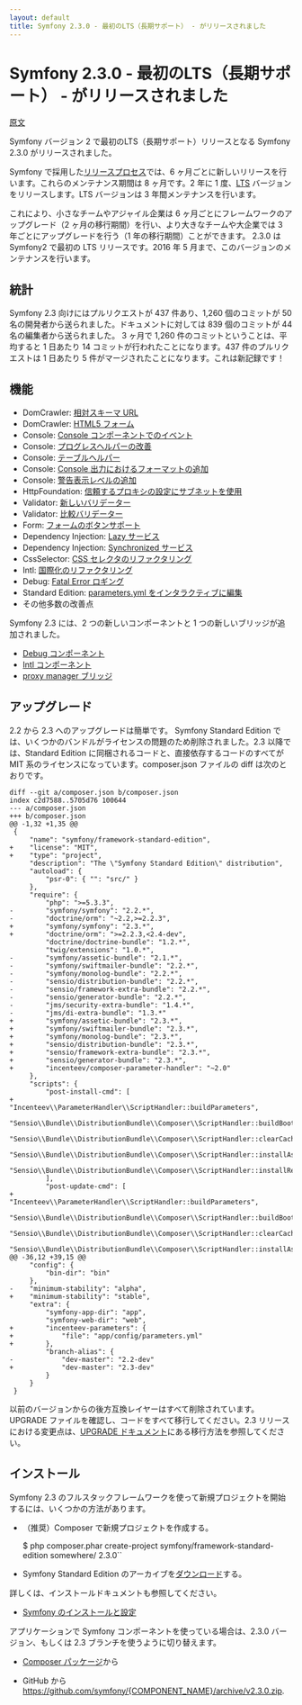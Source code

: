 ```yaml
---
layout: default
title: Symfony 2.3.0 - 最初のLTS（長期サポート） - がリリースされました
---
```


Symfony 2.3.0 - 最初のLTS（長期サポート） - がリリースされました
================================================================

[原文](http://symfony.com/blog/symfony-2-3-0-the-first-lts-is-now-available)

Symfony バージョン 2 で最初のLTS（長期サポート）リリースとなる Symfony 2.3.0 がリリースされました。

Symfony で採用した[リリースプロセス](http://symfony.com/doc/current/contributing/community/releases.html)では、6 ヶ月ごとに新しいリリースを行います。これらのメンテナンス期間は 8 ヶ月です。2 年に 1 度、[LTS](http://symfony.com/doc/current/contributing/community/releases.html#long-term-support-releases) バージョンをリリースします。LTS バージョンは 3 年間メンテナンスを行います。

これにより、小さなチームやアジャイル企業は 6 ヶ月ごとにフレームワークのアップグレード（2 ヶ月の移行期間）を行い、より大きなチームや大企業では 3 年ごとにアップグレードを行う（1 年の移行期間）ことができます。
2.3.0 は Symfony2 で最初の LTS リリースです。2016 年 5 月まで、このバージョンのメンテナンスを行います。

統計
----

Symfony 2.3 向けにはプルリクエストが 437 件あり、1,260 個のコミットが 50 名の開発者から送られました。ドキュメントに対しては 839 個のコミットが 44 名の編集者から送られました。
3 ヶ月で 1,260 件のコミットということは、平均すると 1 日あたり 14 コミットが行われたことになります。437 件のプルリクエストは 1 日あたり 5 件がマージされたことになります。これは新記録です！

機能
----

 - DomCrawler: [相対スキーマ URL](http://symfony.com/blog/new-in-symfony-2-3-domcrawler-enhancements#schema-relative-urls)
 - DomCrawler: [HTML5 フォーム](http://symfony.com/blog/new-in-symfony-2-3-domcrawler-enhancements#html5-forms)
 - Console: [Console コンポーネントでのイベント](http://symfony.com/blog/new-in-symfony-2-3-events-in-the-console-component)
 - Console: [プログレスヘルパーの改善](http://symfony.com/blog/new-in-symfony-2-3-great-new-features-in-the-console-component#progress-helper-enhancements)
 - Console: [テーブルヘルパー](http://symfony.com/blog/new-in-symfony-2-3-great-new-features-in-the-console-component#tablehelper)
 - Console: [Console 出力におけるフォーマットの追加](http://symfony.com/blog/new-in-symfony-2-3-great-new-features-in-the-console-component#console-output-in-more-formats)
 - Console: [警告表示レベルの追加](http://symfony.com/blog/new-in-symfony-2-3-great-new-features-in-the-console-component#more-verbosity-levels)
 - HttpFoundation: [信頼するプロキシの設定にサブネットを使用](http://symfony.com/blog/new-in-symfony-2-3-use-sub-networks-to-configure-trusted-proxies)
 - Validator: [新しいバリデーター](http://symfony.com/blog/new-in-symfony-2-3-new-validators)
 - Validator: [比較バリデーター](http://symfony.com/blog/new-in-symfony-2-3-what-else#comparison-validators)
 - Form: [フォームのボタンサポート](http://symfony.com/blog/new-in-symfony-2-3-buttons-support-in-forms)
 - Dependency Injection: [Lazy サービス](http://symfony.com/blog/new-in-symfony-2-3-what-else#lazy-services)
 - Dependency Injection: [Synchronized サービス](http://symfony.com/blog/new-in-symfony-2-3-what-else#synchronized-services)
 - CssSelector: [CSS セレクタのリファクタリング](http://symfony.com/blog/new-in-symfony-2-3-what-else#css-selector)
 - Intl: [国際化のリファクタリング](http://symfony.com/blog/new-in-symfony-2-3-what-else#internationalization)
 - Debug: [Fatal Error ロギング](http://symfony.com/blog/new-in-symfony-2-3-what-else#fatal-error-logging)
 - Standard Edition: [parameters.yml をインタラクティブに編集](http://symfony.com/blog/new-in-symfony-2-3-interactive-management-of-the-parameters-yml-file)
 - その他多数の改善点

Symfony 2.3 には、2 つの新しいコンポーネントと 1 つの新しいブリッジが追加されました。

 - [Debug コンポーネント](http://symfony.com/blog/new-in-symfony-2-3-new-debug-component)
 - [Intl コンポーネント](http://symfony.com/doc/current/components/intl.html)
 - [proxy manager ブリッジ](http://symfony.com/doc/master/components/dependency_injection/lazy_services.html)

アップグレード
--------------

2.2 から 2.3 へのアップグレードは簡単です。
Symfony Standard Edition では、いくつかのバンドルがライセンスの問題のため削除されました。2.3 以降では、Standard Edition に同梱されるコードと、直接依存するコードのすべてが MIT 系のライセンスになっています。composer.json ファイルの diff は次のとおりです。

    diff --git a/composer.json b/composer.json
    index c2d7588..5705d76 100644
    --- a/composer.json
    +++ b/composer.json
    @@ -1,32 +1,35 @@
     {
         "name": "symfony/framework-standard-edition",
    +    "license": "MIT",
    +    "type": "project",
         "description": "The \"Symfony Standard Edition\" distribution",
         "autoload": {
             "psr-0": { "": "src/" }
         },
         "require": {
             "php": ">=5.3.3",
    -        "symfony/symfony": "2.2.*",
    -        "doctrine/orm": "~2.2,>=2.2.3",
    +        "symfony/symfony": "2.3.*",
    +        "doctrine/orm": ">=2.2.3,<2.4-dev",
             "doctrine/doctrine-bundle": "1.2.*",
             "twig/extensions": "1.0.*",
    -        "symfony/assetic-bundle": "2.1.*",
    -        "symfony/swiftmailer-bundle": "2.2.*",
    -        "symfony/monolog-bundle": "2.2.*",
    -        "sensio/distribution-bundle": "2.2.*",
    -        "sensio/framework-extra-bundle": "2.2.*",
    -        "sensio/generator-bundle": "2.2.*",
    -        "jms/security-extra-bundle": "1.4.*",
    -        "jms/di-extra-bundle": "1.3.*"
    +        "symfony/assetic-bundle": "2.3.*",
    +        "symfony/swiftmailer-bundle": "2.3.*",
    +        "symfony/monolog-bundle": "2.3.*",
    +        "sensio/distribution-bundle": "2.3.*",
    +        "sensio/framework-extra-bundle": "2.3.*",
    +        "sensio/generator-bundle": "2.3.*",
    +        "incenteev/composer-parameter-handler": "~2.0"
         },
         "scripts": {
             "post-install-cmd": [
    +            "Incenteev\\ParameterHandler\\ScriptHandler::buildParameters",
                 "Sensio\\Bundle\\DistributionBundle\\Composer\\ScriptHandler::buildBootstrap",
                 "Sensio\\Bundle\\DistributionBundle\\Composer\\ScriptHandler::clearCache",
                 "Sensio\\Bundle\\DistributionBundle\\Composer\\ScriptHandler::installAssets",
                 "Sensio\\Bundle\\DistributionBundle\\Composer\\ScriptHandler::installRequirementsFile"
             ],
             "post-update-cmd": [
    +            "Incenteev\\ParameterHandler\\ScriptHandler::buildParameters",
                 "Sensio\\Bundle\\DistributionBundle\\Composer\\ScriptHandler::buildBootstrap",
                 "Sensio\\Bundle\\DistributionBundle\\Composer\\ScriptHandler::clearCache",
                 "Sensio\\Bundle\\DistributionBundle\\Composer\\ScriptHandler::installAssets",
    @@ -36,12 +39,15 @@
         "config": {
             "bin-dir": "bin"
         },
    -    "minimum-stability": "alpha",
    +    "minimum-stability": "stable",
         "extra": {
             "symfony-app-dir": "app",
             "symfony-web-dir": "web",
    +        "incenteev-parameters": {
    +            "file": "app/config/parameters.yml"
    +        },
             "branch-alias": {
    -            "dev-master": "2.2-dev"
    +            "dev-master": "2.3-dev"
             }
         }
     }

以前のバージョンからの後方互換レイヤーはすべて削除されています。UPGRADE ファイルを確認し、コードをすべて移行してください。2.3 リリースにおける変更点は、[UPGRADE ドキュメント](https://github.com/symfony/symfony/blob/2.3/UPGRADE-2.3.md)にある移行方法を参照してください。

インストール
------------

Symfony 2.3 のフルスタックフレームワークを使って新規プロジェクトを開始するには、いくつかの方法があります。

 - （推奨）Composer で新規プロジェクトを作成する。

      $ php composer.phar create-project symfony/framework-standard-edition somewhere/ 2.3.0``


 - Symfony Standard Edition のアーカイブを[ダウンロード](http://symfony.com/download)する。

詳しくは、インストールドキュメントも参照してください。

 - [Symfony のインストールと設定](http://docs.symfony.gr.jp/symfony2/book/installation.html)


アプリケーションで Symfony コンポーネントを使っている場合は、2.3.0 バージョン、もしくは 2.3 ブランチを使うように切り替えます。

 - [Composer パッケージ](https://packagist.com/packages/symfony)から

 - GitHub から
   https://github.com/symfony/{COMPONENT_NAME}/archive/v2.3.0.zip.


